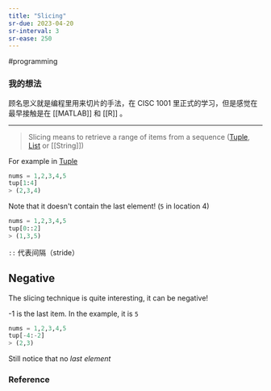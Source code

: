 ```yaml
---
title: "Slicing"
sr-due: 2023-04-20
sr-interval: 3
sr-ease: 250
---
```


#programming 

### 我的想法

顾名思义就是编程里用来切片的手法，在 CISC 1001 里正式的学习，但是感觉在最早接触是在 [[MATLAB]] 和 [[R]] 。

---

>Slicing means to retrieve a range of items from a sequence ([Tuple](Tuple.md), [List](List.md) or [[String]])

For example in [Tuple](Tuple.md)

```python
nums = 1,2,3,4,5
tup[1:4]
> (2,3,4)
```

Note that it doesn't contain the last element! (`5` in location 4)


```python
nums = 1,2,3,4,5
tup[0::2]
> (1,3,5)
```

`::` 代表间隔（stride）

## Negative

The slicing technique is quite interesting, it can be negative!

-1 is the last item. In the example, it is `5`

```python
nums = 1,2,3,4,5
tup[-4:-2]
> (2,3)
```

Still notice that no *last element*



### Reference 

